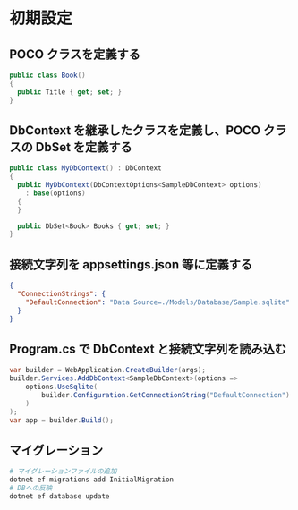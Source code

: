 # 初期設定

## POCO クラスを定義する

```cs
public class Book()
{
  public Title { get; set; }
}
```

## DbContext を継承したクラスを定義し、POCO クラスの DbSet を定義する

```cs
public class MyDbContext() : DbContext
{
  public MyDbContext(DbContextOptions<SampleDbContext> options)
    : base(options)
  {
  }

  public DbSet<Book> Books { get; set; }
}
```

## 接続文字列を appsettings.json 等に定義する

```json
{
  "ConnectionStrings": {
    "DefaultConnection": "Data Source=./Models/Database/Sample.sqlite"
  }
}
```

## Program.cs で DbContext と接続文字列を読み込む

```cs
var builder = WebApplication.CreateBuilder(args);
builder.Services.AddDbContext<SampleDbContext>(options =>
    options.UseSqlite(
        builder.Configuration.GetConnectionString("DefaultConnection")
    )
);
var app = builder.Build();
```

## マイグレーション

```bash
# マイグレーションファイルの追加
dotnet ef migrations add InitialMigration
# DBへの反映
dotnet ef database update
```
